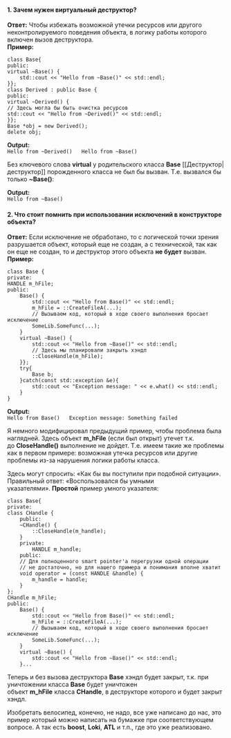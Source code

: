 #### 1. Зачем нужен виртуальный деструктор?
**Ответ:** Чтобы избежать возможной утечки ресурсов или другого неконтролируемого поведения объекта, в логику работы которого включен вызов деструктора.  
**Пример:**  

```С++
class Base{
public:    
virtual ~Base() {
	std::cout << "Hello from ~Base()" << std::endl;
}};
class Derived : public Base {
public:    
virtual ~Derived() {
// Здесь могла бы быть очистка ресурсов        
std::cout << "Hello from ~Derived()" << std::endl;    
}};
Base *obj = new Derived();
delete obj;
```
  
**Output:**  
`Hello from ~Derived()   Hello from ~Base()`  
  
Без ключевого слова **virtual** у родительского класса **Base** [[Деструктор|деструктор]] порожденного класса не был бы вызван. Т.е. вызвался бы только **~Base()**:  
  
**Output:**  
`Hello from ~Base()`  

#### 2. Что стоит помнить при использовании исключений в конструкторе объекта?

**Ответ:** Если исключение не обработано, то c логической точки зрения разрушается объект, который еще не создан, а с технической, так как он еще не создан, то и деструктор этого объекта **не будет** вызван.  
**Пример:**  

```
class Base {
private:     
HANDLE m_hFile;
public:    
	Base() {
		std::cout << "Hello from Base()" << std::endl;
		m_hFile = ::CreateFileA(...);
		// Вызываем код, который в ходе своего выполнения бросает исключение
		SomeLib.SomeFunc(...);    
	}    
	virtual ~Base() {
		std::cout << "Hello from ~Base()" << std::endl;
		// Здесь мы планировали закрыть хэндл
		::CloseHandle(m_hFile);
	}};
	try{   
		Base b;
	}catch(const std::exception &e){    
		std::cout << "Exception message: " << e.what() << std::endl;
	}
}
```

  
**Output:**  
`Hello from Base()   Exception message: Something failed`  
  
Я немного модифицировал предыдущий пример, чтобы проблема была наглядней. Здесь объект **m_hFile** (если был открыт) утечет т.к. до **CloseHandle()** выполнение не дойдет. Т.е. имеем такие же проблемы как в первом примере: возможная утечка ресурсов или другие проблемы из-за нарушения логики работы класса.  
  
Здесь могут спросить: «Как бы вы поступили при подобной ситуации». Правильный ответ: «Воспользовался бы умными указателями». **Простой** пример умного указателя:  

```
class Base{
private:     
class CHandle {
	public:        
	~CHandle() {
		::CloseHandle(m_handle);
	}
	private: 
		HANDLE m_handle;
	public:
	// Для полноценного smart pointer'а перегрузки одной операции
	// не достаточно, но для нашего примера и понимания вполне хватит
	void operator = (const HANDLE &handle) {
		m_handle = handle;
	}    
};
CHandle m_hFile;
public:    
	Base() {
		std::cout << "Hello from Base()" << std::endl;
		m_hFile = ::CreateFileA(...);
		// Вызываем код, который в ходе своего выполнения бросает исключение
		SomeLib.SomeFunc(...);
	}    
	virtual ~Base() {
		std::cout << "Hello from ~Base()" << std::endl;
	}... 
```

  
Теперь и без вызова деструктора **Base** хэндл будет закрыт, т.к. при уничтожении класса **Base** будет уничтожен объект **m_hFile** класса **CHandle**, в деструкторе которого и будет закрыт хэндл.  
  
Изобретать велосипед, конечно, не надо, все уже написано до нас, это пример который можно написать на бумажке при соответствующем вопросе. А так есть **boost**, **Loki**, **ATL** и т.п., где это уже реализовано.